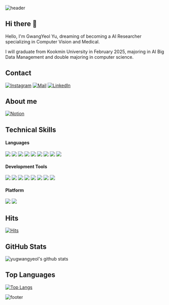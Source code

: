 ![header](https://capsule-render.vercel.app/api?type=waving&color=gradient&customColorList=2&height=250&section=header&text=WELCOME&fontSize=90&desc=%20This%20is%20GwangYeol's%20Github&animation=fadeIn&descSize=20&FontSize=40&descAlign=70&descAlignY=60&fontAlignY=40)


## Hi there 👋
Hello, I'm GwangYeol Yu, dreaming of becoming a AI Researcher specializing in Computer Vision and Medical.

I will graduate from Kookmin University in February 2025, majoring in AI Big Data Management and double majoring in computer science.


## Contact
[![Instagram](https://img.shields.io/badge/Instagram-dd2a7b?style=flat-square&logo=Instagram&logoColor=white)](https://www.instagram.com/pang10_u/) 
[![Mail](https://img.shields.io/badge/kt01054197938@gmail.com-e10915?style=flat-square&logo=Gmail&logoColor=white)](kt01054197938@gmail.com)
[![LinkedIn](https://img.shields.io/badge/Linked_In-0A66C2?style=flat-square&logo=LinkedIn&logoColor=white)](https://www.linkedin.com/in/%EA%B4%91%EC%97%B4-%EC%9C%A0-82aa60217/)

## About me
[![Notion](https://img.shields.io/badge/Notion-000000?style=flat-square&logo=Notion&logoColor=white)](https://www.notion.so/s-Notion-4ec0905233e042a08bf701c13b739b76)

## Technical Skills
#### Languages
<img src="https://img.shields.io/badge/Python-3776AB?style=flat-square&logo=Python&logoColor=white"/> <img src="https://img.shields.io/badge/Pytorch-EE4C2C?style=flat-square&logo=Pytorch&logoColor=white"/> <img src="https://img.shields.io/badge/TensorFlow-FF6F00?style=flat-square&logo=TensorFlow&logoColor=white"/> <img src="https://img.shields.io/badge/Keras-D00000?style=flat-square&logo=Keras&logoColor=white"/> <img src="https://img.shields.io/badge/Java-007396?style=flat-square&logo=Java&logoColor=white"/> <img src="https://img.shields.io/badge/R-276DC3?style=flat-square&logo=R&logoColor=white"/> <img src="https://img.shields.io/badge/C++-00599C?style=flat-square&logo=C%2B%2B&logoColor=white"/></a> <img src="https://img.shields.io/badge/Qgis-589632?style=flat-square&logo=Qgis&logoColor=white"/></a> <img src="https://img.shields.io/badge/SQL-4479A1?style=flat-square&logo=MySQL&logoColor=white"/>

#### Development Tools
<img src="https://img.shields.io/badge/PyCharm-000000?style=flat-square&logo=PyCharm&logoColor=white"/> <img src="https://img.shields.io/badge/VSCode-007ACC?style=flat-square&logo=Visual Studio Code&logoColor=white"/> <img src="https://img.shields.io/badge/Anaconda-44A833?style=flat-square&logo=Anaconda&logoColor=white"/> <img src="https://img.shields.io/badge/Jupyter-F37626?style=flat-square&logo=Jupyter&logoColor=white"/> <img src="https://img.shields.io/badge/Google Colab-F9AB00?style=flat-square&logo=Google Colab&logoColor=white"/> <img src="https://img.shields.io/badge/Eclipse IDE-2C2255?style=flat-square&logo=Eclipse IDE&logoColor=white"/> <img src="https://img.shields.io/badge/MySQL-4479A1?style=flat-square&logo=MySQL&logoColor=white"/> <img src="https://img.shields.io/badge/Git-F05032?style=flat-square&logo=Git&logoColor=white"/></a> 



#### Platform
<img src="https://img.shields.io/badge/Windows-0078D6?style=flat-square&logo=Windows&logoColor=white"/> <img src="https://img.shields.io/badge/Linux-FCC624?style=flat-square&logo=Linux&logoColor=white"/>


## Hits
[![Hits](https://hits.seeyoufarm.com/api/count/incr/badge.svg?url=https://github.com/yugwangyeol%2Fgjbae1212%2Fhit-counter)](https://hits.seeyoufarm.com)


## GitHub Stats
![yugwangyeol's github stats](https://github-readme-stats.vercel.app/api?username=yugwangyeol&show_icons=true)


## Top Languages
[![Top Langs](https://github-readme-stats.vercel.app/api/top-langs/?username=yugwangyeol&layout=compact&theme=dark&langs_count=5)](https://github.com/yugwangyeol/github-readme-stats)

![footer](https://capsule-render.vercel.app/api?type=waving&color=gradient&customColorList=2&height=150&section=footer)
